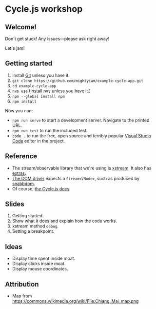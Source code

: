 # Cycle.js workshop

## Welcome!

Don't get stuck! Any issues—please ask right away!

Let's jam!

## Getting started

1. Install [Git](https://git-scm.com/) unless you have it.
1. `git clone https://github.com/mightyiam/example-cycle-app.git`
1. `cd example-cycle-app`
1. `nvs use` (Install [nvs](https://github.com/jasongin/nvs) unless you have it.)
1. `npm --global install npm`
1. `npm install`

Now you can:

* `npm run serve` to start a development server. Navigate to the printed URL.
* `npm run test` to run the included test.
* `code .` to run the free, open source and terribly popular [Visual Studio Code](https://code.visualstudio.com/) editor in the project.

## Reference

* The stream/observable library that we're using is [xstream](http://staltz.github.io/xstream/). It also has [extras](https://github.com/staltz/xstream/blob/master/EXTRA_DOCS.md).
* [The DOM driver](https://cycle.js.org/api/dom.html) expects a `Stream<VNode>`, such as produced by [snabbdom](https://github.com/snabbdom/snabbdom).
* Of course, [the Cycle.js docs](https://cycle.js.org/getting-started.html).

## Slides

1. Getting started.
1. Show what it does and explain how the code works.
1. xstream method `debug`.
1. Setting a breakpoint.

## Ideas

* Display time spent inside moat.
* Display clicks inside moat.
* Display mouse coordinates.

## Attribution

* Map from https://commons.wikimedia.org/wiki/File:Chiang_Mai_map.png
